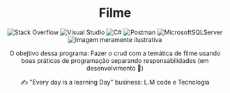 <h1 align="center"> Filme </h1> 

<div align="center">

![Stack Overflow](https://img.shields.io/badge/-Stackoverflow-FE7A16?style=for-the-badge&logo=stack-overflow&logoColor=white)
![Visual Studio](https://img.shields.io/badge/Visual%20Studio-5C2D91.svg?style=for-the-badge&logo=visual-studio&logoColor=white)
![C#](https://img.shields.io/badge/c%23-%23239120.svg?style=for-the-badge&logo=c-sharp&logoColor=white)
![Postman](https://img.shields.io/badge/Postman-FF6C37?style=for-the-badge&logo=postman&logoColor=white)
![MicrosoftSQLServer](https://img.shields.io/badge/Microsoft%20SQL%20Sever-CC2927?style=for-the-badge&logo=microsoft%20sql%20server&logoColor=white)
![Imagem meramente ilustrativa](https://www.rollingstone.com/wp-content/uploads/2022/10/HorrorMovieList.jpg?w=1600&h=900&crop=1)


O obejtivo dessa programa: Fazer o crud com a temática de filme usando boas práticas de programação separando responsabilidades 
(em desenvolvimento 👷)

✍ "Every day is a learning Day" business: L.M code e Tecnologia
</div>
